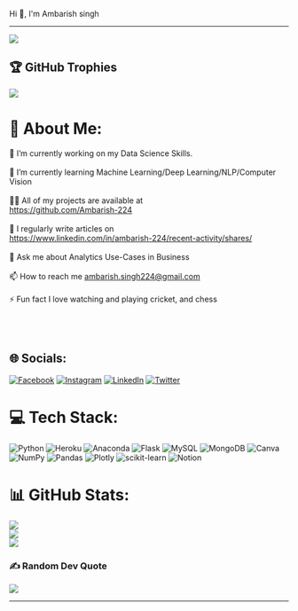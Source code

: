   Hi 👋, I'm Ambarish singh
_________________________________________________________________________________________________________________________________________

[![](https://visitcount.itsvg.in/api?id=Ambarish-224&icon=5&color=6)](https://visitcount.itsvg.in)

## 🏆 GitHub Trophies
![](https://github-profile-trophy.vercel.app/?username=Ambarish-224&theme=darkhub&no-frame=false&no-bg=false&margin-w=4)

# 💫 About Me:
🔭 I’m currently working on my Data Science Skills.<br><br>🌱 I’m currently learning Machine Learning/Deep Learning/NLP/Computer Vision<br><br>👨‍💻 All of my projects are available at<br>https://github.com/Ambarish-224<br><br>📝 I regularly write articles on<br>https://www.linkedin.com/in/ambarish-224/recent-activity/shares/<br><br>💬 Ask me about Analytics Use-Cases in Business<br><br>📫 How to reach me ambarish.singh224@gmail.com<br><br>⚡ Fun fact I love watching and playing cricket, and chess<br><br><br><br>

## 🌐 Socials:
[![Facebook](https://img.shields.io/badge/Facebook-%231877F2.svg?logo=Facebook&logoColor=white)](https://www.facebook.com/ambarish.tech.224) [![Instagram](https://img.shields.io/badge/Instagram-%23E4405F.svg?logo=Instagram&logoColor=white)](https://www.instagram.com/tech_lifestyle_224/) [![LinkedIn](https://img.shields.io/badge/LinkedIn-%230077B5.svg?logo=linkedin&logoColor=white)](https://www.linkedin.com/in/ambarish-224/) [![Twitter](https://img.shields.io/badge/Twitter-%231DA1F2.svg?logo=Twitter&logoColor=white)](https://twitter.com/ambarish_224) 


# 💻 Tech Stack:
![Python](https://img.shields.io/badge/python-3670A0?style=for-the-badge&logo=python&logoColor=ffdd54) ![Heroku](https://img.shields.io/badge/heroku-%23430098.svg?style=for-the-badge&logo=heroku&logoColor=white) ![Anaconda](https://img.shields.io/badge/Anaconda-%2344A833.svg?style=for-the-badge&logo=anaconda&logoColor=white) ![Flask](https://img.shields.io/badge/flask-%23000.svg?style=for-the-badge&logo=flask&logoColor=white) ![MySQL](https://img.shields.io/badge/mysql-%2300f.svg?style=for-the-badge&logo=mysql&logoColor=white) ![MongoDB](https://img.shields.io/badge/MongoDB-%234ea94b.svg?style=for-the-badge&logo=mongodb&logoColor=white) ![Canva](https://img.shields.io/badge/Canva-%2300C4CC.svg?style=for-the-badge&logo=Canva&logoColor=white) ![NumPy](https://img.shields.io/badge/numpy-%23013243.svg?style=for-the-badge&logo=numpy&logoColor=white) ![Pandas](https://img.shields.io/badge/pandas-%23150458.svg?style=for-the-badge&logo=pandas&logoColor=white) ![Plotly](https://img.shields.io/badge/Plotly-%233F4F75.svg?style=for-the-badge&logo=plotly&logoColor=white) ![scikit-learn](https://img.shields.io/badge/scikit--learn-%23F7931E.svg?style=for-the-badge&logo=scikit-learn&logoColor=white) ![Notion](https://img.shields.io/badge/Notion-%23000000.svg?style=for-the-badge&logo=notion&logoColor=white)


# 📊 GitHub Stats:
![](https://github-readme-stats.vercel.app/api?username=Ambarish-224&theme=chartreuse-dark&hide_border=false&include_all_commits=false&count_private=false)<br/>
![](https://github-readme-streak-stats.herokuapp.com/?user=Ambarish-224&theme=chartreuse-dark&hide_border=false)<br/>
![](https://github-readme-stats.vercel.app/api/top-langs/?username=Ambarish-224&theme=chartreuse-dark&hide_border=false&include_all_commits=false&count_private=false&layout=compact)


### ✍️ Random Dev Quote
![](https://quotes-github-readme.vercel.app/api?type=horizontal&theme=radical)

---

